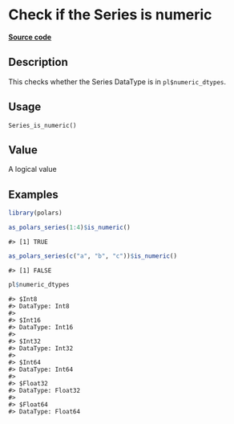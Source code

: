 

# Check if the Series is numeric

[**Source code**](https://github.com/pola-rs/r-polars/tree/main/R/series__series.R#L1027)

## Description

This checks whether the Series DataType is in
<code>pl$numeric_dtypes</code>.

## Usage

<pre><code class='language-R'>Series_is_numeric()
</code></pre>

## Value

A logical value

## Examples

``` r
library(polars)

as_polars_series(1:4)$is_numeric()
```

    #> [1] TRUE

``` r
as_polars_series(c("a", "b", "c"))$is_numeric()
```

    #> [1] FALSE

``` r
pl$numeric_dtypes
```

    #> $Int8
    #> DataType: Int8
    #> 
    #> $Int16
    #> DataType: Int16
    #> 
    #> $Int32
    #> DataType: Int32
    #> 
    #> $Int64
    #> DataType: Int64
    #> 
    #> $Float32
    #> DataType: Float32
    #> 
    #> $Float64
    #> DataType: Float64
